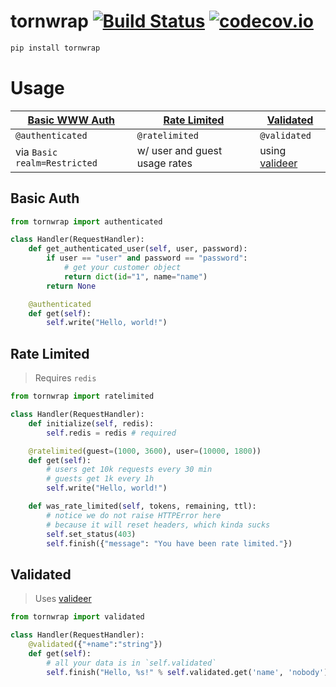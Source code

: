 # tornwrap [![Build Status](https://secure.travis-ci.org/stevepeak/tornwrap.png)](http://travis-ci.org/stevepeak/tornwrap) [![codecov.io](https://codecov.io/github/stevepeak/tornwrap/coverage.png)](https://codecov.io/github/stevepeak/tornwrap)

```sh
pip install tornwrap
```

# Usage

| [Basic WWW Auth](#basic-auth) | [Rate Limited](#rate-limited) |               [Validated](#validated)               |
| ----------------------------- | ----------------------------- | --------------------------------------------------- |
| `@authenticated`              | `@ratelimited`                | `@validated`                                        |
| via `Basic realm=Restricted`  | w/ user and guest usage rates | using [valideer](https://github.com/podio/valideer) |


## Basic Auth

```py
from tornwrap import authenticated

class Handler(RequestHandler):
    def get_authenticated_user(self, user, password):
        if user == "user" and password == "password":
            # get your customer object
            return dict(id="1", name="name")
        return None

    @authenticated
    def get(self):
        self.write("Hello, world!")
```

## Rate Limited
> Requires `redis`

```py
from tornwrap import ratelimited

class Handler(RequestHandler):
    def initialize(self, redis):
        self.redis = redis # required

    @ratelimited(guest=(1000, 3600), user=(10000, 1800))
    def get(self):
        # users get 10k requests every 30 min
        # guests get 1k every 1h
        self.write("Hello, world!")

    def was_rate_limited(self, tokens, remaining, ttl):
        # notice we do not raise HTTPError here
        # because it will reset headers, which kinda sucks
        self.set_status(403)
        self.finish({"message": "You have been rate limited."})
```

## Validated
> Uses [valideer](https://github.com/podio/valideer)

```py
from tornwrap import validated

class Handler(RequestHandler):
    @validated({"+name":"string"})
    def get(self):
        # all your data is in `self.validated`
        self.finish("Hello, %s!" % self.validated.get('name', 'nobody'))
```
